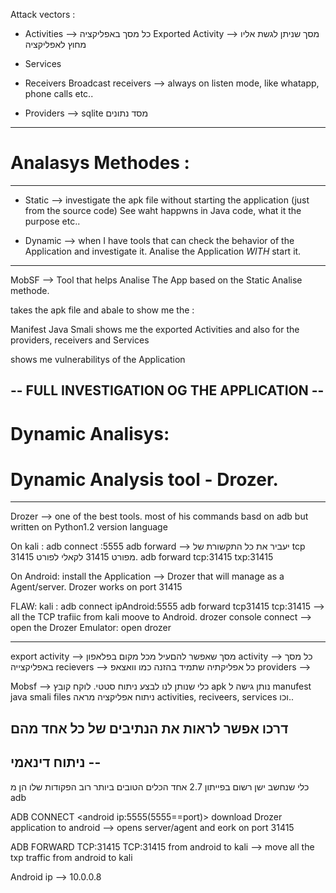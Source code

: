  Attack vectors :
 * Activities --> כל מסך באפליקציה
 Exported Activity -->  מסך שניתן לגשת אליו מחוץ לאפליקציה

 * Services

 * Receivers
 Broadcast receivers --> always on listen mode, like whatapp, phone calls etc..

 * Providers --> sqlite מסד נתונים
 ------------------------------------------
 # Analasys Methodes :
-------------------------------------------
* Static --> investigate the apk file without starting the application (just from the source code)
See waht happwns in Java code, what it the purpose etc..

* Dynamic --> when I have tools that can check the behavior of the Application and investigate it. Analise the Application *WITH* start it.
 ------------------------------------------
 MobSF --> Tool that helps Analise The App based on the Static Analise methode.

 takes the apk file and abale to show me  the :

 Manifest
 Java
 Smali 
 shows me the exported Activities and also for the providers, receivers and Services

 shows me vulnerabilitys of the Application

-- FULL INVESTIGATION OG THE APPLICATION --
 ------------------------------------------
# Dynamic Analisys:

 # Dynamic Analysis tool - Drozer.
-------------------------------------------
Drozer --> one of the best tools.
most of his commands basd on adb but written on Python1.2 version language

On kali :
adb connect <ip Android>:5555
adb forward --> יעביר את כל התקשורת של tcp מפורט 31415 לקאלי לפורט 31415.
adb forward tcp:31415 txp:31415

On Android:
install the Application --> Drozer that will manage as a Agent/server.
Drozer works on port 31415

FLAW:
kali :
adb connect ipAndroid:5555
adb forward tcp31415 tcp:31415 --> all the TCP trafiic from kali moove to Android.
drozer console connect --> open the Drozer
Emulator: open drozer

-----------------------------------------------
export activity -->  מסך שאפשר להםעיל מכל מקום בפלאפון
activity --> כל מסך באפליקצייה
recievers --> כל אפליקתיה שתמיד בהזנה כמו וואצאפ
providers -->


Mobsf --> כלי שנותן לנו לבצע ניתוח סטטי.
לוקח קובץ apk
נותן גישה ל 
manufest 
java
smali files
ניתוח אפליקציה
מראה activities, reciveers, services וכו..

דרכו אפשר לראות את הנתיבים של כל אחד מהם
---------------------------
ניתוח דינאמי --<Drozer>
---------------------------
כלי שנחשב ישן רשום בפייתון 2.7
אחד הכלים הטובים ביותר
רוב הפקודות שלו הן מ adb


ADB CONNECT <android ip:5555(5555==port)>
download Drozer application to android --> opens server/agent and eork on port 31415

ADB FORWARD TCP:31415 TCP:31415
from android to kali --> move all the txp traffic from android to kali

Android ip --> 10.0.0.8

